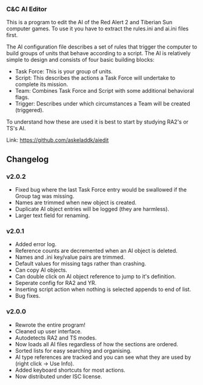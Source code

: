 ### C&C AI Editor ###

This is a program to edit the AI of the Red Alert 2 and Tiberian Sun computer games. To use it you have to extract the rules.ini and ai.ini files first.

The AI configuration file describes a set of rules that trigger the computer to build groups of units that behave according to a script. The AI is relatively simple to design and consists of four basic building blocks:
- Task Force: This is your group of units.
- Script: This describes the actions a Task Force will undertake to complete its mission.
- Team: Combines Task Force and Script with some additional behavioral flags.
- Trigger: Describes under which circumstances a Team will be created (triggered).

To understand how these are used it is best to start by studying RA2's or TS's AI.

Link: https://github.com/askeladdk/aiedit

## Changelog ##

### v2.0.2 ###
- Fixed bug where the last Task Force entry would be swallowed if the Group tag was missing.
- Names are trimmed when new object is created.
- Duplicate AI object entries will be logged (they are harmless).
- Larger text field for renaming.

### v2.0.1 ###
- Added error log.
- Reference counts are decremented when an AI object is deleted.
- Names and .ini key/value pairs are trimmed.
- Default values for missing tags rather than crashing.
- Can copy AI objects.
- Can double click on AI object reference to jump to it's definition.
- Seperate config for RA2 and YR.
- Inserting script action when nothing is selected appends to end of list.
- Bug fixes.

### v2.0.0 ###
- Rewrote the entire program!
- Cleaned up user interface.
- Autodetects RA2 and TS modes.
- Now loads all AI files regardless of how the sections are ordered.
- Sorted lists for easy searching and organising.
- AI type references are tracked and you can see what they are used by (right click -> Use Info).
- Added keyboard shortcuts for most actions.
- Now distributed under ISC license.
